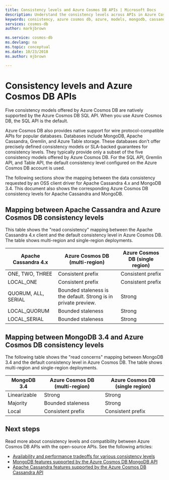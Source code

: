```yaml
---
title: Consistency levels and Azure Cosmos DB APIs | Microsoft Docs
description: Understand the consistency levels across APIs in Azure Cosmos DB.
keywords: consistency, azure cosmos db, azure, models, mongodb, cassandra, graph, table, Microsoft azure
services: cosmos-db
author: markjbrown

ms.service: cosmos-db
ms.devlang: na
ms.topic: conceptual
ms.date: 10/23/2018
ms.author: mjbrown

---
```


# Consistency levels and Azure Cosmos DB APIs

Five consistency models offered by Azure Cosmos DB are natively supported by the Azure Cosmos DB SQL API. When you use Azure Cosmos DB, the SQL API is the default. 

Azure Cosmos DB also provides native support for wire protocol-compatible APIs for popular databases. Databases include MongoDB, Apache Cassandra, Gremlin, and Azure Table storage. These databases don't offer precisely defined consistency models or SLA-backed guarantees for consistency levels. They typically provide only a subset of the five consistency models offered by Azure Cosmos DB. For the SQL API, Gremlin API, and Table API, the default consistency level configured on the Azure Cosmos DB account is used. 

The following sections show the mapping between the data consistency requested by an OSS client driver for Apache Cassandra 4.x and MongoDB 3.4. This document also shows the corresponding Azure Cosmos DB consistency levels for Apache Cassandra and MongoDB.

## <a id="cassandra-mapping"></a>Mapping between Apache Cassandra and Azure Cosmos DB consistency levels

This table shows the "read consistency" mapping between the Apache Cassandra 4.x client and the default consistency level in Azure Cosmos DB. The table shows multi-region and single-region deployments.

| **Apache Cassandra 4.x** | **Azure Cosmos DB (multi-region)** | **Azure Cosmos DB (single region)** |
| - | - | - |
| ONE, TWO, THREE | Consistent prefix | Consistent prefix |
| LOCAL_ONE | Consistent prefix | Consistent prefix |
| QUORUM, ALL, SERIAL | Bounded staleness is the default. Strong is in private preview. | Strong |
| LOCAL_QUORUM | Bounded staleness | Strong |
| LOCAL_SERIAL | Bounded staleness | Strong |

## <a id="mongo-mapping"></a>Mapping between MongoDB 3.4 and Azure Cosmos DB consistency levels

The following table shows the "read concerns" mapping between MongoDB 3.4 and the default consistency level in Azure Cosmos DB. The table shows multi-region and single-region deployments.

| **MongoDB 3.4** | **Azure Cosmos DB (multi-region)** | **Azure Cosmos DB (single region)** |
| - | - | - |
| Linearizable | Strong | Strong |
| Majority | Bounded staleness | Strong |
| Local | Consistent prefix | Consistent prefix |

## Next steps

Read more about consistency levels and compatibility between Azure Cosmos DB APIs with the open-source APIs. See the following articles:

* [Availability and performance tradeoffs for various consistency levels](consistency-levels-tradeoffs.md)
* [MongoDB features supported by the Azure Cosmos DB MongoDB API](mongodb-feature-support.md)
* [Apache Cassandra features supported by the Azure Cosmos DB Cassandra API](cassandra-support.md)